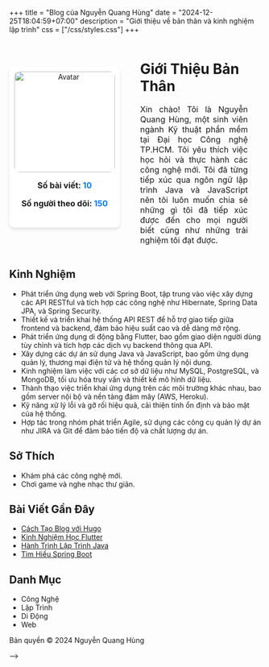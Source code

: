  +++
title = "Blog của Nguyễn Quang Hùng"
date = "2024-12-25T18:04:59+07:00"
description = "Giới thiệu về bản thân và kinh nghiệm lập trình"
css = ["/css/styles.css"]
+++

<div style="display: flex; align-items: center; gap: 20px;">
  <!-- Khối Avatar -->
  <div style="position: relative; display: inline-block; width: 1200px;height: 300px; text-align: center; padding: 10px; background-color: #ffffff; border-radius: 10px; box-shadow: 0 4px 6px rgba(0, 0, 0, 0.1);">
  <!-- Ảnh Avatar -->
  <img src="img/avatar.png" alt="Avatar" style="width: 200px; height: 200px; border-radius: 10px;">
  <!-- Thông tin bài viết và lượt theo dõi -->
  <div style="margin-top: 10px; font-size: 16px; font-weight: bold;">
    <p>Số bài viết: <span style="color: #007bff;">10</span></p>
    <p>Số người theo dõi: <span style="color: #007bff;">150</span></p>
  </div>
</div>


  <!-- Khối Giới Thiệu -->
  <div style="padding-left: 20px;">
    <h1>Giới Thiệu Bản Thân</h1>
    <p style="padding-right: 30px; text-align: justify; font-size: 16px;">
      Xin chào! Tôi là Nguyễn Quang Hùng, một sinh viên ngành Kỹ thuật phần mềm tại Đại học Công nghệ TP.HCM.
      Tôi yêu thích việc học hỏi và thực hành các công nghệ mới. Tôi đã từng tiếp xúc qua ngôn ngữ lập trình 
      Java và JavaScript nên tôi luôn muốn chia sẻ những gì tôi đã tiếp xúc được đến cho mọi người biết 
      cũng như những trải nghiệm tôi đạt được.
    </p>
  </div>
</div>


## Kinh Nghiệm
<ul> <li>Phát triển ứng dụng web với Spring Boot, tập trung vào việc xây dựng các API RESTful và tích hợp các công nghệ như Hibernate, Spring Data JPA, và Spring Security.</li> <li>Thiết kế và triển khai hệ thống API REST để hỗ trợ giao tiếp giữa frontend và backend, đảm bảo hiệu suất cao và dễ dàng mở rộng.</li> <li>Phát triển ứng dụng di động bằng Flutter, bao gồm giao diện người dùng tùy chỉnh và tích hợp các dịch vụ backend thông qua API.</li> <li>Xây dựng các dự án sử dụng Java và JavaScript, bao gồm ứng dụng quản lý, thương mại điện tử và hệ thống quản lý nội dung.</li> <li>Kinh nghiệm làm việc với các cơ sở dữ liệu như MySQL, PostgreSQL, và MongoDB, tối ưu hóa truy vấn và thiết kế mô hình dữ liệu.</li> <li>Thành thạo việc triển khai ứng dụng trên các môi trường khác nhau, bao gồm server nội bộ và nền tảng đám mây (AWS, Heroku).</li> <li>Kỹ năng xử lý lỗi và gỡ rối hiệu quả, cải thiện tính ổn định và bảo mật của hệ thống.</li> <li>Hợp tác trong nhóm phát triển Agile, sử dụng các công cụ quản lý dự án như JIRA và Git để đảm bảo tiến độ và chất lượng dự án.</li> </ul>

## Sở Thích

<ul>
  <li>Khám phá các công nghệ mới.</li>
  <li>Chơi game và nghe nhạc thư giãn.</li>
</ul>

## Bài Viết Gần Đây

<ul>
  <li><a href="/blog/Huong-dan-Java/">Cách Tạo Blog với Hugo</a></li>
  <li><a href="/blog/huong-dan-javascript/">Kinh Nghiệm Học Flutter</a></li>
  <li><a href="/posts/hanh-trinh-java/">Hành Trình Lập Trình Java</a></li>
  <li><a href="/posts/tim-hieu-spring-boot/">Tìm Hiểu Spring Boot</a></li>
</ul>

## Danh Mục

<ul>
  <li>Công Nghệ</li>
  <li>Lập Trình</li>
  <li>Di Động</li>
  <li>Web</li>
</ul>

<footer>
  <p>Bản quyền &copy; 2024 Nguyễn Quang Hùng</p>
</footer> -->
